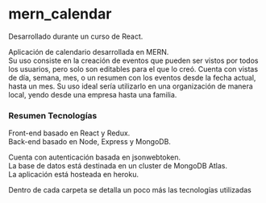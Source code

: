 # mern_calendar

Desarrollado durante un curso de React.  
  
Aplicación de calendario desarrollada en MERN.  
Su uso consiste en la creación de eventos que pueden ser vistos por todos los usuarios, pero solo son editables para el que lo creó. Cuenta con vistas de día, semana, mes, o 
un resumen con los eventos desde la fecha actual, hasta un mes. Su uso ideal sería utilizarlo en una organización de manera local, yendo desde una empresa hasta una familia.

### Resumen Tecnologías
Front-end basado en React y Redux.  
Back-end basado en Node, Express y MongoDB.  
  
Cuenta con autenticación basada en jsonwebtoken.  
La base de datos está destinada en un cluster de MongoDB Atlas.  
La aplicación está hosteada en heroku.  
  
Dentro de cada carpeta se detalla un poco más las tecnologías utilizadas
